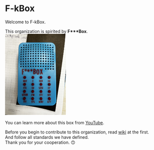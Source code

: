 # F-kBox

Welcome to F-kBox.

This organization is spirited by **F\*\*\*Box**. \
<img src="./images/box.jpg" alt="drawing" style="width:200px;"/> 

You can learn more about this box from [YouTube](https://www.youtube.com/watch?v=4v0q4epUu0o).

Before you begin to contribute to this organization, read [wiki](https://github.com/f-kbox/.github/wiki) at the first. \
And follow all standards we have defined. \
Thank you for your cooperation. 🙃
